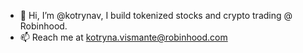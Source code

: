- 👋 Hi, I’m @kotrynav, I build tokenized stocks and crypto trading @ Robinhood.
- 📫 Reach me at kotryna.vismante@robinhood.com

<!---
kotrynav/kotrynav is a ✨ special ✨ repository because its `README.md` (this file) appears on your GitHub profile.
You can click the Preview link to take a look at your changes.
--->
